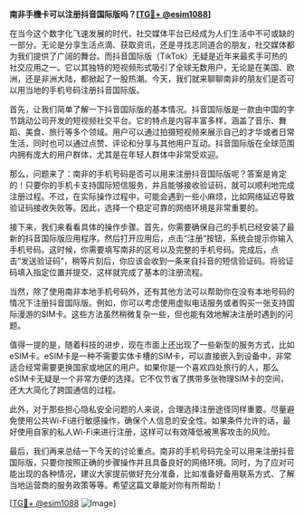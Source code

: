 **南非手機卡可以注册抖音国际版吗？[[TG💪+ @esim1088](https://t.me/s/esim1088)]**

在当今这个数字化飞速发展的时代，社交媒体平台已经成为人们生活中不可或缺的一部分。无论是分享生活点滴、获取资讯，还是寻找志同道合的朋友，社交媒体都为我们提供了广阔的舞台。而抖音国际版（TikTok）无疑是近年来最炙手可热的社交应用之一。它以其独特的短视频形式吸引了全球无数用户，无论是在美国、欧洲，还是非洲大陆，都掀起了一股热潮。今天，我们就来聊聊南非的朋友们是否可以用当地的手机号码注册抖音国际版。

首先，让我们简单了解一下抖音国际版的基本情况。抖音国际版是一款由中国的字节跳动公司开发的短视频社交平台。它的特点是内容丰富多样，涵盖了音乐、舞蹈、美食、旅行等多个领域。用户可以通过拍摄短视频来展示自己的才华或者日常生活，同时也可以通过点赞、评论和分享与其他用户互动。抖音国际版在全球范围内拥有庞大的用户群体，尤其是在年轻人群体中非常受欢迎。

那么，问题来了：南非的手机号码是否可以用来注册抖音国际版呢？答案是肯定的！只要你的手机卡支持国际短信服务，并且能够接收验证码，就可以顺利地完成注册过程。不过，在实际操作过程中，可能会遇到一些小麻烦，比如网络延迟导致验证码接收失败等。因此，选择一个稳定可靠的网络环境是非常重要的。

接下来，我们来看看具体的操作步骤。首先，你需要确保自己的手机已经安装了最新的抖音国际版应用程序。然后打开应用后，点击“注册”按钮，系统会提示你输入手机号码。这时候，你需要填写南非的区号以及完整的手机号码。完成后，点击“发送验证码”，稍等片刻后，你应该会收到一条来自抖音的短信验证码。将验证码填入指定位置并提交，这样就完成了基本的注册流程。

当然，除了使用南非本地手机号码外，还有其他方法可以帮助你在没有本地号码的情况下注册抖音国际版。例如，你可以考虑使用虚拟电话服务或者购买一张支持国际漫游的SIM卡。这些方法虽然稍微复杂一些，但也能有效地解决注册时遇到的问题。

值得一提的是，随着科技的进步，现在市面上还出现了一些新型的服务方式，比如eSIM卡。eSIM卡是一种不需要实体卡槽的SIM卡，可以直接嵌入到设备中，非常适合经常需要更换国家或地区的用户。如果你是一个喜欢四处旅行的人，那么eSIM卡无疑是一个非常方便的选择。它不仅节省了携带多张物理SIM卡的空间，还大大简化了跨国通信的过程。

此外，对于那些担心隐私安全问题的人来说，合理选择注册途径同样重要。尽量避免使用公共Wi-Fi进行敏感操作，确保个人信息的安全性。如果条件允许的话，最好使用自家的私人Wi-Fi来进行注册，这样可以有效降低被黑客攻击的风险。

最后，我们再来总结一下今天的讨论重点。南非的手机号码完全可以用来注册抖音国际版，只要你按照正确的步骤操作并且具备良好的网络环境。同时，为了应对可能出现的各种情况，建议大家提前做好充分准备，比如准备好备用联系方式、了解当地运营商的服务政策等等。希望这篇文章能对你有所帮助！

[[TG💪+ @esim1088](https://t.me/s/esim1088) ![Image](https://i.postimg.cc/4NQfJmqS/Snipaste-2025-05-13-00-14-12.png)]